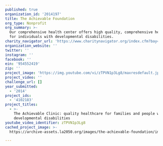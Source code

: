 ```yaml
---
published: true
organization_id: '2014197'
title: The Achievable Foundation
org_type: Nonprofit
org_summary: >-
  Our comprehensive health center offers high quality, comprehensive health care
  for individuals with developmental disabilities.
charity_navigator_url: 'https://www.charitynavigator.org/index.cfm?bay=search.profile&ein=954552419'
organization_website: ''
twitter: ''
instagram: ''
facebook: ''
ein: '954552419'
zip: ''
project_image: 'https://img.youtube.com/vi/zTPVN1p3Lg8/maxresdefault.jpg'
project_video: ''
challenge_url: []
year_submitted:
  - '2014'
project_ids:
  - '4102183'
project_titles:
  - >-
    The Achievable Clinic: quality healthcare for families and people with
    developmental disabilities
youtube_video_identifier: zTPVN1p3Lg8
cached_project_image: >-
  https://archive-assets.la2050.org/images/the-achievable-foundation/img.youtube.com/vi/zTPVN1p3Lg8/maxresdefault.jpg

---
```

